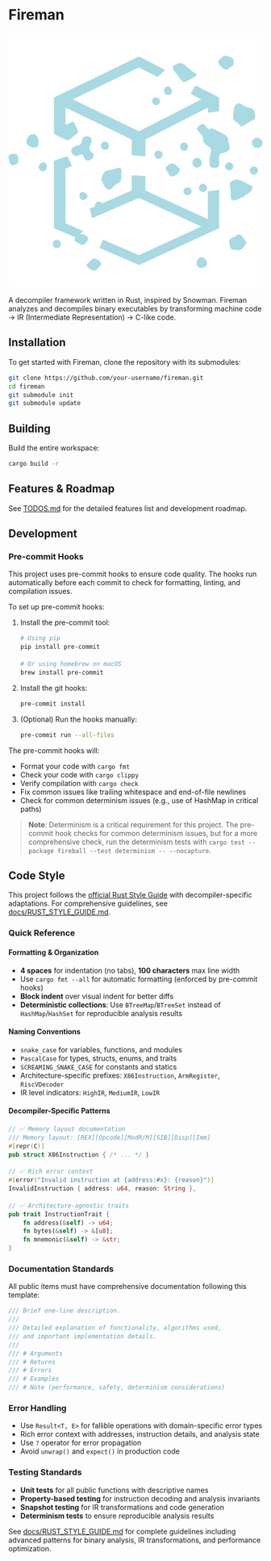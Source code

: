 # Fireman

![Logo](firebat/src-tauri/icons/icon.png)

A decompiler framework written in Rust, inspired by Snowman. Fireman analyzes and decompiles binary executables by
transforming machine code → IR (Intermediate Representation) → C-like code.

## Installation

To get started with Fireman, clone the repository with its submodules:

```bash
git clone https://github.com/your-username/fireman.git
cd fireman
git submodule init
git submodule update
```

## Building

Build the entire workspace:

```bash
cargo build -r
```

## Features & Roadmap

See [TODOS.md](TODOS.md) for the detailed features list and development roadmap.

## Development

### Pre-commit Hooks

This project uses pre-commit hooks to ensure code quality. The hooks run automatically before each commit to check for
formatting, linting, and compilation issues.

To set up pre-commit hooks:

1. Install the pre-commit tool:
   ```bash
   # Using pip
   pip install pre-commit

   # Or using homebrew on macOS
   brew install pre-commit
   ```

2. Install the git hooks:
   ```bash
   pre-commit install
   ```

3. (Optional) Run the hooks manually:
   ```bash
   pre-commit run --all-files
   ```

The pre-commit hooks will:

- Format your code with `cargo fmt`
- Check your code with `cargo clippy`
- Verify compilation with `cargo check`
- Fix common issues like trailing whitespace and end-of-file newlines
- Check for common determinism issues (e.g., use of HashMap in critical paths)

> **Note**: Determinism is a critical requirement for this project. The pre-commit hook checks for common determinism
> issues, but for a more comprehensive check, run the determinism tests with
`cargo test --package fireball --test determinism -- --nocapture`.

## Code Style

This project follows the [official Rust Style Guide](https://doc.rust-lang.org/stable/style-guide/) with decompiler-specific adaptations. For comprehensive guidelines, see [docs/RUST_STYLE_GUIDE.md](docs/RUST_STYLE_GUIDE.md).

### Quick Reference

#### Formatting & Organization
- **4 spaces** for indentation (no tabs), **100 characters** max line width
- Use `cargo fmt --all` for automatic formatting (enforced by pre-commit hooks)
- **Block indent** over visual indent for better diffs
- **Deterministic collections**: Use `BTreeMap`/`BTreeSet` instead of `HashMap`/`HashSet` for reproducible analysis results

#### Naming Conventions
- `snake_case` for variables, functions, and modules
- `PascalCase` for types, structs, enums, and traits
- `SCREAMING_SNAKE_CASE` for constants and statics
- Architecture-specific prefixes: `X86Instruction`, `ArmRegister`, `RiscVDecoder`
- IR level indicators: `HighIR`, `MediumIR`, `LowIR`

#### Decompiler-Specific Patterns
```rust
// ✅ Memory layout documentation
/// Memory layout: [REX][Opcode][ModR/M][SIB][Disp][Imm]
#[repr(C)]
pub struct X86Instruction { /* ... */ }

// ✅ Rich error context
#[error("Invalid instruction at {address:#x}: {reason}")]
InvalidInstruction { address: u64, reason: String },

// ✅ Architecture-agnostic traits
pub trait InstructionTrait {
    fn address(&self) -> u64;
    fn bytes(&self) -> &[u8];
    fn mnemonic(&self) -> &str;
}
```

### Documentation Standards

All public items must have comprehensive documentation following this template:

```rust
/// Brief one-line description.
///
/// Detailed explanation of functionality, algorithms used,
/// and important implementation details.
///
/// # Arguments
/// # Returns
/// # Errors
/// # Examples
/// # Note (performance, safety, determinism considerations)
```

### Error Handling

- Use `Result<T, E>` for fallible operations with domain-specific error types
- Rich error context with addresses, instruction details, and analysis state
- Use `?` operator for error propagation
- Avoid `unwrap()` and `expect()` in production code

### Testing Standards

- **Unit tests** for all public functions with descriptive names
- **Property-based testing** for instruction decoding and analysis invariants
- **Snapshot testing** for IR transformations and code generation
- **Determinism tests** to ensure reproducible analysis results

See [docs/RUST_STYLE_GUIDE.md](docs/RUST_STYLE_GUIDE.md) for complete guidelines including advanced patterns for binary analysis, IR transformations, and performance optimization.
